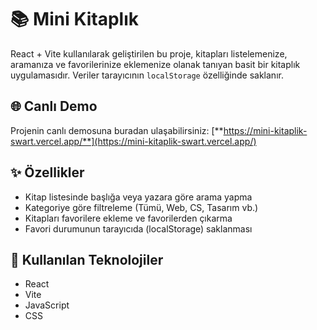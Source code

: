 # 📚 Mini Kitaplık

React + Vite kullanılarak geliştirilen bu proje, kitapları listelemenize, aramanıza ve favorilerinize eklemenize olanak tanıyan basit bir kitaplık uygulamasıdır. Veriler tarayıcının `localStorage` özelliğinde saklanır.

## 🌐 Canlı Demo

Projenin canlı demosuna buradan ulaşabilirsiniz:
[**https://mini-kitaplik-swart.vercel.app/**](https://mini-kitaplik-swart.vercel.app/)



## ✨ Özellikler

- Kitap listesinde başlığa veya yazara göre arama yapma
- Kategoriye göre filtreleme (Tümü, Web, CS, Tasarım vb.)
- Kitapları favorilere ekleme ve favorilerden çıkarma
- Favori durumunun tarayıcıda (localStorage) saklanması

## 🚀 Kullanılan Teknolojiler

- React
- Vite
- JavaScript 
- CSS
